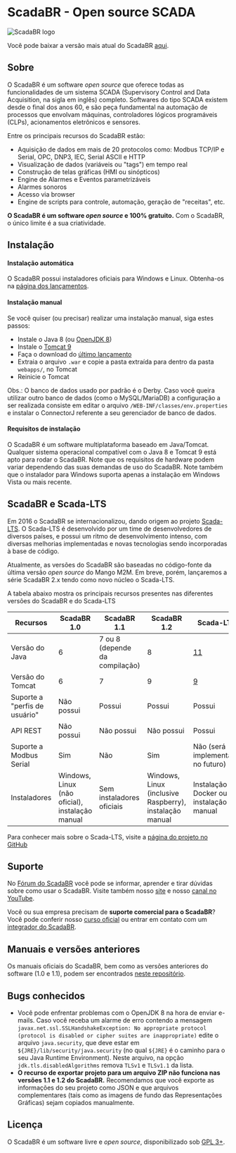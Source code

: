 # ScadaBR - Open source SCADA
![ScadaBR logo](https://user-images.githubusercontent.com/82009729/128575518-fcef7deb-9be0-4ef9-8946-5c189a6ac411.png)

Você pode baixar a versão mais atual do ScadaBR [aqui](https://github.com/ScadaBR/ScadaBR/releases/latest).

## Sobre
O ScadaBR é um software _open source_ que oferece todas as funcionalidades de um sistema SCADA (Supervisory Control and Data Acquisition, na sigla em inglês) completo. Softwares do tipo SCADA  existem desde o final dos anos 60, e são peça fundamental na automação de processos que envolvam máquinas, controladores lógicos programáveis (CLPs), acionamentos eletrônicos e sensores.

Entre os principais recursos do ScadaBR estão:
- Aquisição de dados em mais de 20 protocolos como: Modbus TCP/IP e Serial, OPC, DNP3, IEC, Serial ASCII e HTTP
- Visualização de dados (variáveis ou "tags") em tempo real
- Construção de telas gráficas (HMI ou sinópticos)
- Engine de Alarmes e Eventos parametrizáveis
- Alarmes sonoros
- Acesso via browser
- Engine de scripts para controle, automação, geração de "receitas", etc.

**O ScadaBR é um software _open source_ e 100% gratuito.** Com o ScadaBR, o único limite é a sua criatividade.

## Instalação
#### Instalação automática
O ScadaBR possui instaladores oficiais para Windows e Linux. Obtenha-os na [página dos lançamentos](https://github.com/ScadaBR/ScadaBR/releases/latest/).

#### Instalação manual
Se você quiser (ou precisar) realizar uma instalação manual, siga estes passos:
- Instale o Java 8 (ou [OpenJDK 8](https://adoptopenjdk.net/releases.html?variant=openjdk8&jvmVariant=hotspot))
- Instale o [Tomcat 9](https://tomcat.apache.org/download-90.cgi)
- Faça o download do [último lançamento](https://github.com/ScadaBR/ScadaBR/releases/latest/)
- Extraia o arquivo `.war` e copie a pasta extraída para dentro da pasta `webapps/`, no Tomcat
- Reinicie o Tomcat

Obs.: O banco de dados usado por padrão é o Derby. Caso você queira utilizar outro banco de dados (como o MySQL/MariaDB) a configuração a ser realizada consiste em editar o arquivo `/WEB-INF/classes/env.properties` e instalar o ConnectorJ referente a seu gerenciador de banco de dados.

#### Requisitos de instalação
O ScadaBR é um software multiplataforma baseado em Java/Tomcat. Qualquer sistema operacional compatível com o Java 8 e Tomcat 9 está apto para rodar o ScadaBR. Note que os requisitos de hardware podem variar dependendo das suas demandas de uso do ScadaBR. Note também que o instalador para Windows suporta apenas a instalação em Windows Vista ou mais recente.

## ScadaBR e Scada-LTS

Em 2016 o ScadaBR se internacionalizou, dando origem ao projeto [Scada-LTS](https://github.com/SCADA-LTS/Scada-LTS). O Scada-LTS é desenvolvido por um time de desenvolvedores de diversos países, e possui um ritmo de desenvolvimento intenso, com diversas melhorias implementadas e novas tecnologias sendo incorporadas à base de código.

Atualmente, as versões do ScadaBR são baseadas no código-fonte da última versão _open source_ do Mango M2M. Em breve, porém, lançaremos a série ScadaBR 2.x tendo como novo núcleo o Scada-LTS.

A tabela abaixo mostra os principais recursos presentes nas diferentes versões do ScadaBR e do Scada-LTS

Recursos   | ScadaBR 1.0 | ScadaBR 1.1 | ScadaBR 1.2 | Scada-LTS
---------- | ----------- | ----------- | ---------- | ---------
Versão do Java | 6 | 7 ou 8 (depende da compilação) | 8 | [11](https://github.com/SCADA-LTS/Scada-LTS/wiki/Scada-LTS-Linux-installation-tutorial)
Versão do Tomcat | 6 | 7 | 9 | [9](https://github.com/SCADA-LTS/Scada-LTS/wiki/Scada-LTS-Linux-installation-tutorial)
Suporte a "perfis de usuário" | Não possui | Possui | Possui | Possui
API REST | Não possui | Não possui | Não possui | Possui
Suporte a Modbus Serial | Sim | Não | Sim | Não (será implementado no futuro)
Instaladores | Windows, Linux (não oficial), instalação manual | Sem instaladores oficiais | Windows, Linux (inclusive Raspberry), instalação manual | Instalação via Docker ou instalação manual

Para conhecer mais sobre o Scada-LTS, visite a [página do projeto no GitHub](https://github.com/SCADA-LTS/Scada-LTS/)

## Suporte
No [Fórum do ScadaBR](forum.scadabr.com.br) você pode se informar, aprender e tirar dúvidas sobre como usar o ScadaBR. Visite também nosso [site](http://www.scadabr.com.br/) e nosso [canal no YouTube](https://www.youtube.com/channel/UC42J9rtRGzqwmj5s3BJZG6Q).

Você ou sua empresa precisam de **suporte comercial para o ScadaBR**? Você pode conferir nosso [curso oficial](http://www.scadabr.com.br/curso-scadabr/) ou entrar em contato com um [integrador do ScadaBR](http://forum.scadabr.com.br/c/integradores).

## Manuais e versões anteriores
Os manuais oficiais do ScadaBR, bem como as versões anteriores do software (1.0 e 1.1), podem ser encontrados [neste repositório](https://github.com/ScadaBR/ScadaBR_Archive).

## Bugs conhecidos
- Você pode enfrentar problemas com o OpenJDK 8 na hora de enviar e-mails. Caso você receba um alarme de erro contendo a mensagem `javax.net.ssl.SSLHandshakeException: No appropriate protocol (protocol is disabled or cipher suites are inappropriate)` edite o arquivo `java.security`, que deve estar em `${JRE}/lib/security/java.security` (no qual `${JRE}` é o caminho para o seu Java Runtime Environment). Neste arquivo, na opção `jdk.tls.disabledAlgorithms` remova `TLSv1` e `TLSv1.1` da lista.
- **O recurso de exportar projeto para um arquivo ZIP não funciona nas versões 1.1 e 1.2 do ScadaBR.** Recomendamos que você exporte as informações do seu projeto como JSON e que arquivos complementares (tais como as imagens de fundo das Representações Gráficas) sejam copiados manualmente.

## Licença
O ScadaBR é um software livre e _open source_, disponibilizado sob [GPL 3+](https://www.gnu.org/licenses/gpl-3.0.en.html).
